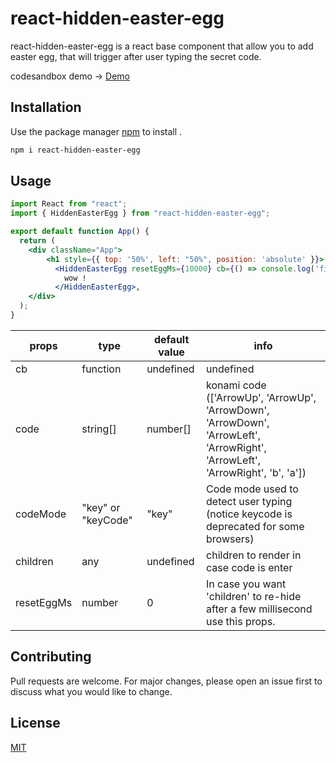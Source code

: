 # react-hidden-easter-egg

react-hidden-easter-egg is a react base component that allow you to add easter egg, that will trigger after user typing the secret code.

codesandbox demo -> [Demo]()
## Installation

Use the package manager [npm]() to install .

```bash
npm i react-hidden-easter-egg
```

## Usage

```jsx
import React from "react";
import { HiddenEasterEgg } from "react-hidden-easter-egg";

export default function App() {
  return (
    <div className="App">
        <h1 style={{ top: '50%', left: "50%", position: 'absolute' }}> react-hidden-easter-egg !!! </h1>
          <HiddenEasterEgg resetEggMs={10000} cb={() => console.log('finish')}>
            wow !
          </HiddenEasterEgg>,
    </div>
  );
}
```

props | type | default value | info
--- | --- | --- | ---
cb | function | undefined | undefined | Callback function that will trigger when user type the code.
code | string[] | number[] | konami code (['ArrowUp', 'ArrowUp', 'ArrowDown', 'ArrowDown', 'ArrowLeft', 'ArrowRight', 'ArrowLeft', 'ArrowRight', 'b', 'a']) | The code use to trigger callback function or show hidden component.
codeMode | "key" or "keyCode" | "key" | Code mode used to detect user typing (notice keycode is deprecated for some browsers)
children | any | undefined | children to render in case code is enter
resetEggMs | number | 0 | In case you want 'children' to re-hide after a few millisecond use this props. 

## Contributing
Pull requests are welcome. For major changes, please open an issue first to discuss what you would like to change.


## License
[MIT](https://choosealicense.com/licenses/mit/)